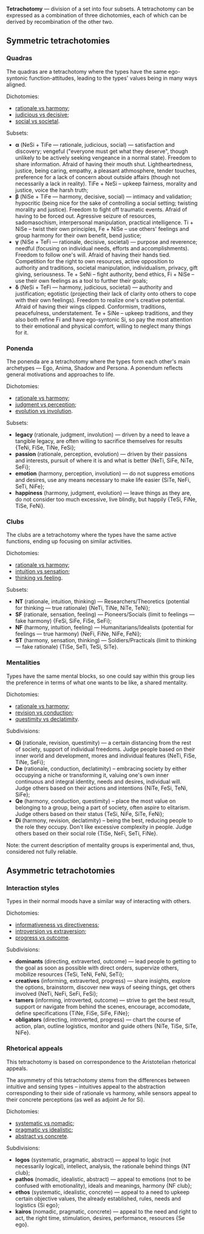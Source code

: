 **Tetrachotomy** — division of a set into four subsets. A tetrachotomy can be expressed as a combination of three dichotomies, each of which can be derived by recombination of the other two.

## Symmetric tetrachotomies

### Quadras

The quadras are a tetrachotomy where the types have the same ego-syntonic function-attitudes, leading to the types' values being in many ways aligned.

Dichotomies:

- [rationale vs harmony](https://your-trickster.github.io/dichotomies#rationale-vs-harmony);
- [judicious vs decisive](https://your-trickster.github.io/dichotomies#judicious-vs-decisive);
- [social vs societal](https://your-trickster.github.io/dichotomies#social-vs-societal).

Subsets:

- **α** (NeSi + TiFe — rationale, judicious, social) — satisfaction and discovery; vengeful ("everyone must get what they deserve", though unlikely to be actively seeking vengeance in a normal state). Freedom to share information. Afraid of having their mouth shut. Lightheartedness, justice, being caring, empathy, a pleasant athmosphere, tender touches, preference for a lack of concern about outside affairs (though not necessarily a lack in reality). TiFe + NeSi – upkeep fairness, morality and justice, voice the harsh truth;
- **β** (NiSe + TiFe — harmony, decisive, social) — intimacy and validation; hypocritic (being nice for the sake of controlling a social setting; twisting morality and justice). Freedom to fight off traumatic events. Afraid of having to be forced out. Agressive seizure of resources, sadomasochism, interpersonal manipulation, practical intelligence. Ti + NiSe – twist their own principles, Fe + NiSe – use others' feelings and group harmony for their own benefit, bend justice;
- **γ** (NiSe + TeFi — rationale, decisive, societal) — purpose and reverence; needful (focusing on individual needs, efforts and accomplishments). Freedom to follow one's will. Afraid of having their hands tied. Competition for the right to own resources, active opposition to authority and traditions, societal manipulation, individualism, privacy, gift giving, seriousness. Te + SeNi – fight authority, bend ethics, Fi + NiSe – use their own feelings as a tool to further their goals;
- **δ** (NeSi + TeFi — harmony, judicious, societal) — authority and justification; egotistic (projecting their lack of clarity onto others to cope with their own feelings). Freedom to realize one's creative potential. Afraid of having their wings clipped. Conformism, traditions, peacefulness, understatement. Te + SiNe – upkeep traditions, and they also both refine Fi and have ego-syntonic Si, so pay the most attention to their emotional and physical comfort, willing to neglect many things for it.

### Ponenda

The ponenda are a tetrachotomy where the types form each other's main archetypes — Ego, Anima, Shadow and Persona. A ponendum reflects general motivations and approaches to life.

Dichotomies:

- [rationale vs harmony](https://your-trickster.github.io/dichotomies#rationale-vs-harmony);
- [judgment vs perception](https://your-trickster.github.io/dichotomies#judgment-vs-perception);
- [evolution vs involution](https://your-trickster.github.io/dichotomies#evolution-vs-involution).

Subsets:

- **legacy** (rationale, judgment, involution) — driven by a need to leave a tangible legacy, are often willing to sacrifice themselves for results {TeNi, FiSe, TiNe, FeSi};
- **passion** (rationale, perception, evolution) — driven by their passions and interests, pursuit of where it is and what is better {NeTi, SiFe, NiTe, SeFi};
- **emotion** (harmony, perception, involution) — do not suppress emotions and desires, use any means necessary to make life easier {SiTe, NeFi, SeTi, NiFe};
- **happiness** (harmony, judgment, evolution) — leave things as they are, do not consider too much excessive, live blindly, but happily {TeSi, FiNe, TiSe, FeNi}.

### Clubs

The clubs are a tetrachotomy where the types have the same active functions, ending up focusing on similar activities.

Dichotomies:

- [rationale vs harmony](https://your-trickster.github.io/dichotomies#rationale-vs-harmony);
- [intuition vs sensation](https://your-trickster.github.io/dichotomies#intuition-vs-sensation);
- [thinking vs feeling](https://your-trickster.github.io/dichotomies#thinking-vs-feeling).

Subsets:

- **NT** (rationale, intuition, thinking) — Researchers/Theoretics (potential for thinking — true rationale) {NeTi, TiNe, NiTe, TeNi};
- **SF** (rationale, sensation, feeling) — Pioneers/Socials (limit to feelings — fake harmony) {FeSi, SiFe, FiSe, SeFi};
- **NF** (harmony, intuition, feeling) — Humanitarians/Idealists (potential for feelings — true harmony) {NeFi, FiNe, NiFe, FeNi};
- **ST** (harmony, sensation, thinking) — Soldiers/Practicals (limit to thinking — fake rationale) {TiSe, SeTi, TeSi, SiTe}.

### Mentalities

Types have the same mental blocks, so one could say within this group lies the preference in terms of what one wants to be like, a shared mentality.

Dichotomies:

- [rationale vs harmony](https://your-trickster.github.io/dichotomies#rationale-vs-harmony);
- [revision vs conduction](https://your-trickster.github.io/dichotomies#revision-vs-conduction);
- [questimity vs declatimity](https://your-trickster.github.io/dichotomies#questim-vs-declatim).

Subdivisions:

- **Qi** (rationale, revision, questimity) — a certain distancing from the rest of society, support of individual freedoms. Judge people based on their inner world and development, mores and individual features {NeTi, FiSe, TiNe, SeFi};
- **De** (rationale, conduction, declatimity) – embracing society by either occupying a niche or transforming it, valuing one's own inner continuous and integral identity, needs and desires, individual will. Judge others based on their actions and intentions {NiTe, FeSi, TeNi, SiFe};
- **Qe** (harmony, conduction, questimity) – place the most value on belonging to a group, being a part of society, often aspire to elitarism. Judge others based on their status {TeSi, NiFe, SiTe, FeNi};
- **Di** (harmony, revision, declatimity) – being the best, reducing people to the role they occupy. Don't like excessive complexity in people. Judge others based on their social role {TiSe, NeFi, SeTi, FiNe}.

Note: the current description of mentality groups is experimental and, thus, considered not fully reliable.

## Asymmetric tetrachotomies

### Interaction styles

Types in their normal moods have a similar way of interacting with others.

Dichotomies:

- [informativeness vs directiveness](https://your-trickster.github.io/dichotomies#informative-vs-directive);
- [introversion vs extraversion](https://your-trickster.github.io/dichotomies#introversion-vs-extraversion);
- [progress vs outcome](https://your-trickster.github.io/dichotomies#progress-vs-outcome).

Subdivisions:

- **dominants** (directing, extraverted, outcome) — lead people to getting to the goal as soon as possible with direct orders, supervize others, mobilize resources {TeSi, TeNi, FeNi, SeTi};
- **creatives** (informing, extraverted, progress) — share insights, explore the options, brainstorm, discover new ways of seeing things, get others involved {NeTi, NeFi, SeFi, FeSi};
- **tamers** (informing, introverted, outcome) — strive to get the best result, support or navigate from behind the scenes, encourage, accomodate, define specifications {TiNe, FiSe, SiFe, FiNe};
- **obligators** (directing, introverted, progress) — chart the course of action, plan, outline logistics, monitor and guide others {NiTe, TiSe, SiTe, NiFe}.

### Rhetorical appeals

This tetrachotomy is based on correspondence to the Aristotelian rhetorical appeals.

The asymmetry of this tetrachotomy stems from the differences between intuitive and sensing types – intuitives appeal to the abstraction corresponding to their side of rationale vs harmony, while sensors appeal to their concrete perceptions (as well as adjoint Je for Si).

Dichotomies:

- [systematic vs nomadic](https://your-trickster.github.io/dichotomies#systematic-vs-nomadic);
- [pragmatic vs idealistic](https://your-trickster.github.io/dichotomies#pragmatic-vs-idealistic);
- [abstract vs concrete](https://your-trickster.github.io/dichotomies#intuition-vs-sensation).

Subdivisions:

- **logos** (systematic, pragmatic, abstract) — appeal to logic (not necessarily logical), intellect, analysis, the rationale behind things {NT club};
- **pathos** (nomadic, idealistic, abstract) — appeal to emotions (not to be confused with emotionality), ideals and meanings, harmony {NF club};
- **ethos** (systematic, idealistic, concrete) — appeal to a need to upkeep certain objective values, the already established, rules, needs and logistics {Si ego};
- **kairos** (nomadic, pragmatic, concrete) — appeal to the need and right to act, the right time, stimulation, desires, performance, resources {Se ego}.
